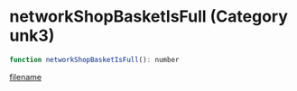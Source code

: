 # networkShopBasketIsFull (Category unk3)

```js
function networkShopBasketIsFull(): number
```

[filename](networkShopBasketIsFull_m.md ':include')